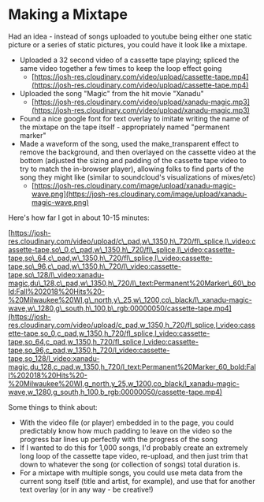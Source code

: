 # Making a Mixtape

Had an idea - instead of songs uploaded to youtube being either one static picture or a series of static pictures, you could have it look like a mixtape.

* Uploaded a 32 second video of a cassette tape playing; spliced the same video together a few times to keep the loop effect going
  * [https://josh-res.cloudinary.com/video/upload/cassette-tape.mp4](https://josh-res.cloudinary.com/video/upload/cassette-tape.mp4)
* Uploaded the song "Magic" from the hit movie "Xanadu"
  * [https://josh-res.cloudinary.com/video/upload/xanadu-magic.mp3](https://josh-res.cloudinary.com/video/upload/xanadu-magic.mp3)
* Found a nice google font for text overlay to imitate writing the name of the mixtape on the tape itself - appropriately named "permanent marker"
* Made a waveform of the song, used the make\_transparent effect to remove the background, and then overlayed on the cassette video at the bottom \(adjusted the sizing and padding of the cassette tape video to try to match the in-browser player\), allowing folks to find parts of the song they might like \(similar to soundcloud's visualizations of mixes/etc\)
  * [https://josh-res.cloudinary.com/image/upload/xanadu-magic-wave.png](https://josh-res.cloudinary.com/image/upload/xanadu-magic-wave.png)

Here's how far I got in about 10-15 minutes:

[https://josh-res.cloudinary.com/video/upload/c\_pad,w\_1350,h\_720/fl\_splice,l\_video:cassette-tape,so\_0,c\_pad,w\_1350,h\_720/fl\_splice,l\_video:cassette-tape,so\_64,c\_pad,w\_1350,h\_720/fl\_splice,l\_video:cassette-tape,so\_96,c\_pad,w\_1350,h\_720/l\_video:cassette-tape,so\_128/l\_video:xanadu-magic,du\_128,c\_pad,w\_1350,h\_720/l\_text:Permanent%20Marker\_60\_bold:Fall%202018%20Hits%20-%20Milwaukee%20WI,g\_north,y\_25,w\_1200,co\_black/l\_xanadu-magic-wave,w\_1280,g\_south,h\_100,b\_rgb:00000050/cassette-tape.mp4](https://josh-res.cloudinary.com/video/upload/c_pad,w_1350,h_720/fl_splice,l_video:cassette-tape,so_0,c_pad,w_1350,h_720/fl_splice,l_video:cassette-tape,so_64,c_pad,w_1350,h_720/fl_splice,l_video:cassette-tape,so_96,c_pad,w_1350,h_720/l_video:cassette-tape,so_128/l_video:xanadu-magic,du_128,c_pad,w_1350,h_720/l_text:Permanent%20Marker_60_bold:Fall%202018%20Hits%20-%20Milwaukee%20WI,g_north,y_25,w_1200,co_black/l_xanadu-magic-wave,w_1280,g_south,h_100,b_rgb:00000050/cassette-tape.mp4)

Some things to think about:

* With the video file \(or player\) embedded in to the page, you could predictably know how much padding to leave on the video so the progress bar lines up perfectly with the progress of the song
* If I wanted to do this for 1,000 songs, I'd probably create an extremely long loop of the cassette tape video, re-upload, and then just trim that down to whatever the song \(or collection of songs\) total duration is.
* For a mixtape with multiple songs, you could use meta data from the current song itself \(title and artist, for example\), and use that for another text overlay \(or in any way - be creative!\)

